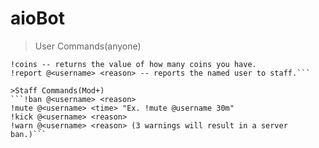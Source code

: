 # aioBot

>User Commands(anyone)
```!8ball <question> -- answers questions with unhelpful answers.
!coins -- returns the value of how many coins you have.
!report @<username> <reason> -- reports the named user to staff.```

>Staff Commands(Mod+)
```!ban @<username> <reason>
!mute @<username> <time> "Ex. !mute @username 30m"
!kick @<username> <reason>
!warn @<username> <reason> (3 warnings will result in a server ban.)```
